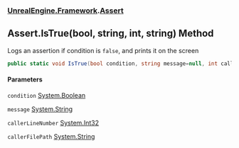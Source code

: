 ### [UnrealEngine.Framework](UnrealEngine_Framework.md 'UnrealEngine.Framework').[Assert](Assert.md 'UnrealEngine.Framework.Assert')
## Assert.IsTrue(bool, string, int, string) Method
Logs an assertion if condition is `false`, and prints it on the screen  
```csharp
public static void IsTrue(bool condition, string message=null, int callerLineNumber=0, string callerFilePath=null);
```
#### Parameters
<a name='UnrealEngine_Framework_Assert_IsTrue(bool_string_int_string)_condition'></a>
`condition` [System.Boolean](https://docs.microsoft.com/en-us/dotnet/api/System.Boolean 'System.Boolean')  
  
<a name='UnrealEngine_Framework_Assert_IsTrue(bool_string_int_string)_message'></a>
`message` [System.String](https://docs.microsoft.com/en-us/dotnet/api/System.String 'System.String')  
  
<a name='UnrealEngine_Framework_Assert_IsTrue(bool_string_int_string)_callerLineNumber'></a>
`callerLineNumber` [System.Int32](https://docs.microsoft.com/en-us/dotnet/api/System.Int32 'System.Int32')  
  
<a name='UnrealEngine_Framework_Assert_IsTrue(bool_string_int_string)_callerFilePath'></a>
`callerFilePath` [System.String](https://docs.microsoft.com/en-us/dotnet/api/System.String 'System.String')  
  
